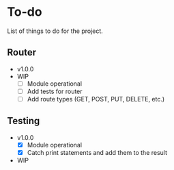 # To-do

List of things to do for the project.

## Router

- v1.0.0
- WIP
  - [ ] Module operational
  - [ ] Add tests for router
  - [ ] Add route types (GET, POST, PUT, DELETE, etc.)

## Testing

- v1.0.0
  - [x] Module operational
  - [x] Catch print statements and add them to the result
- WIP
